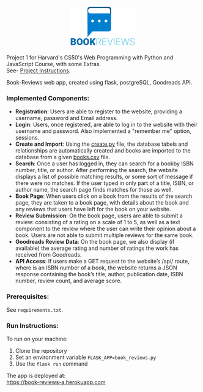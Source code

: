 <p align="center"><img src="https://github.com/guryaniv/book-reviews/blob/master/app/static/img/logo.png" width="170" title="Book Reviews"></p>

Project 1 for Harvard's CS50's Web Programming with Python and JavaScript Course, with some Extras.<br>
See- [Project Instructions](https://docs.cs50.net/web/2019/x/projects/1/project1.html).

Book-Reviews web app, created using flask, postgreSQL, Goodreads API.
<h3>Implemented Components:</h3>
<ul>
  <li><strong>Registration</strong>: Users are able to register to the website, providing a username, password and Email address.</li>
  <li><strong>Login</strong>: Users, once registered, are able to log in to the website with their username and password. Also implemented a "remember me" option, sessions.</li>
  <li><strong>Create and Import</strong>: Using the <a href="https://github.com/guryaniv/book_reviews/blob/master/app/create.py">create.py</a> file, the database tabels and relationships are automatically created and books are imported to the database from a given  <a href="https://github.com/guryaniv/book_reviews/blob/master/app/books.csv">books.csv</a> file.</li>
  <li><strong>Search</strong>: Once a user has logged in, they can search for a bookby ISBN number, title, or author. After performing the search, the website displays a list of possible matching results, or some sort of message if there were no matches. If the user typed in only part of a title, ISBN, or author name, the search page finds matches for those as well.</li>
  <li><strong>Book Page</strong>: When users click on a book from the results of the search page, they are taken to a book page, with details about the book and any reviews that users have left for the book on your website.</li>
  <li><strong>Review Submission</strong>: On the book page, users are able to submit a review: consisting of a rating on a scale of 1 to 5, as well as a text component to the review where the user can write their opinion about a book. Users are not able to submit multiple reviews for the same book.</li>
  <li><strong>Goodreads Review Data</strong>: On the book page, we also display (if available) the average rating and number of ratings the work has received from Goodreads.</li>
  <li><Strong>API Access</strong>: If users make a GET request to the website’s /api/<isbn> route, where <isbn> is an ISBN number of a book, the website returns a JSON response containing the book’s title, author, publication date, ISBN number, review count, and average score.</li>
</ul>

<h3>Prerequisites:</h3>

See ```requirements.txt```.

<h3>Run Instructions:</h3>

To run on your machine:
<ol>
  <li> Clone the repository</li>
  <li> Set an environment variable <code>FLASK_APP=book_reviews.py</code></li>
  <li> Use the <code>flask run</code> command</li>
</ol>

The app is deployed at:<br><a href="https://book-reviews-a.herokuapp.com/">https://book-reviews-a.herokuapp.com</a>
  




